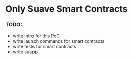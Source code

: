 # Only Suave Smart Contracts

### TODO:
- write intro for this PoC
- write launch commands for smart contracts
- write tests for smart contracts
- write suapp

